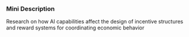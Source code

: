 ### Mini Description

Research on how AI capabilities affect the design of incentive structures and reward systems for coordinating economic behavior
